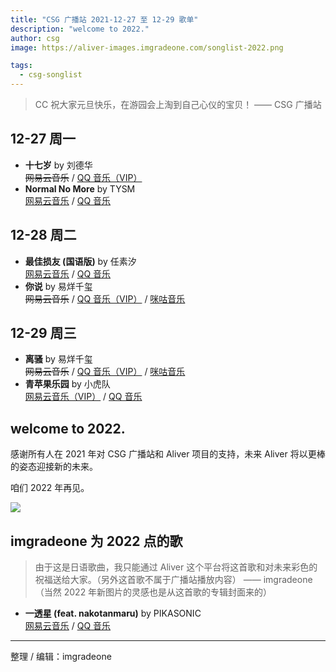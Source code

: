 ```yaml
---
title: "CSG 广播站 2021-12-27 至 12-29 歌单"
description: "welcome to 2022."
author: csg
image: https://aliver-images.imgradeone.com/songlist-2022.png

tags:
  - csg-songlist
---
```


> CC 祝大家元旦快乐，在游园会上淘到自己心仪的宝贝！ —— CSG 广播站

<!-- 如需要 VIP 则如实标注 -->
<!-- 一般按网易云音乐 / QQ 音乐的顺序，如果有必要，可以额外添加咪咕音乐、
bilibili、SoundCloud、YouTube 链接
周杰伦的歌则直接 咪咕音乐 / QQ 音乐
没有版权则删除线 -->

## 12-27 周一

- **十七岁** by 刘德华  
  ~~网易云音乐~~ / [QQ 音乐（VIP）](https://y.qq.com/n/ryqq/songDetail/000HWyhv4UJpLq)
- **Normal No More** by TYSM  
  [网易云音乐](https://music.163.com/song?id=1440570723) / [QQ 音乐](https://y.qq.com/n/ryqq/songDetail/002bhRnE14fkIR)

## 12-28 周二

- **最佳损友 (国语版)** by 任素汐  
  [网易云音乐](https://music.163.com/song?id=1349343968) / [QQ 音乐](https://y.qq.com/n/ryqq/songDetail/004aHCfZ3VDYG3)
- **你说** by 易烊千玺  
  ~~网易云音乐~~ / [QQ 音乐（VIP）](https://y.qq.com/n/ryqq/songDetail/00481seV3tuzWU) / [咪咕音乐](https://music.migu.cn/v3/music/song/69909900006)

## 12-29 周三

- **离骚** by 易烊千玺  
  ~~网易云音乐~~ / [QQ 音乐（VIP）](https://y.qq.com/n/ryqq/songDetail/001JaAKW4IurRk) / [咪咕音乐](https://music.migu.cn/v3/music/song/69906200008)
- **青苹果乐园** by 小虎队  
  [网易云音乐（VIP）](https://music.163.com/song?id=388068) / [QQ 音乐](https://y.qq.com/n/ryqq/songDetail/004Pn4cS4aQEmf)

## welcome to 2022.

感谢所有人在 2021 年对 CSG 广播站和 Aliver 项目的支持，未来 Aliver 将以更棒的姿态迎接新的未来。

咱们 2022 年再见。

![](https://aliver-images.imgradeone.com/songlist-2022-2x.png)

## imgradeone 为 2022 点的歌

> 由于这是日语歌曲，我只能通过 Aliver 这个平台将这首歌和对未来彩色的祝福送给大家。（另外这首歌不属于广播站播放内容） —— imgradeone  
> （当然 2022 年新图片的灵感也是从这首歌的专辑封面来的）

- **一透星 (feat. nakotanmaru)** by PIKASONIC  
  [网易云音乐](https://music.163.com/song?id=1895059547) / [QQ 音乐](https://y.qq.com/n/ryqq/songDetail/000dFxeX2wjIEx)

---

整理 / 编辑：imgradeone
